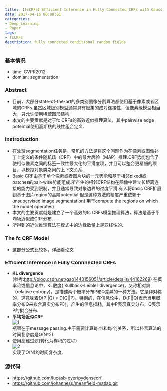 ```yaml
---
title: 【fcCRFs】Efficient Inference in Fully Connected CRFs with Gaussian Edge Potentials笔记
date: 2017-04-16 00:00:01
categories:
- Deep_Learning
- Paper
tags:
- fcCRFs
description: fully connected conditional random fields
---
```


### 基本情况
* time: CVPR2012
* domian: segmentation

### Abstract
* 目前，大部分state-of-the-art的多类别图像分割算法都使用基于像素或者区域的CRFs.虽然区域级别模型通常具有密集的成对连接性，但像素级模型相当大，只允许使用稀疏图形结构.
* 本文的主要贡献是对于fc CRFs的高效近似推理算法，其中pairwise edge potential使用高斯核的线性组合定义.

### Instroduction
* 在处理segmentation任务是，常见的方法是将这个问题作为在像素或图像补丁上定义的条件随机场（CRF）中的最大后验（MAP）推理.CRF势能包含了使相似像素之间的标签一致性最大化的平滑度项，并且可以整合更精细的项目，以模拟对象类之间的上下文关系.
* Basic CRF由基于单个像素或者图片块的一元势能和基于相邻pixedl或patches的pair-wise势能组成.所产生的相邻CRF结构在图像中建立长距离连接的能力受到限制，并且通常导致对象边界的过度平滑.有人将basic CRF扩展到基于图片region的高阶potential.但是这种方法的精度严重依赖于unsupervised image segmentation( 用于compute the regions on which the model operates) 
* 本文的主要贡献就是建立了一个高效的fc CRFs模型推理算法，算法是基于平均场近似成CRF分布.
* 所得到的近似推理算法在模式中的边缘数量上是亚线性的.

### The fc CRF Model
* 这部分公式比较多，详细看论文

### Efficient Inference in Fully Connnected CRFs
* **KL divergence**  
(参考:http://blog.csdn.net/gao1440156051/article/details/44162269)
在概率论或信息论中，KL散度( Kullback–Leibler divergence)，又称相对熵（relative entropy)，是描述两个概率分布P和Q差异的一种方法。它是非对称的，这意味着D(P||Q) ≠ D(Q||P)。特别的，在信息论中，D(P||Q)表示当用概率分布Q来拟合真实分布P时，产生的信息损耗，其中P表示真实分布，Q表示P的拟合分布.
* **平均场近似CRF**  
![1](https://cloud.githubusercontent.com/assets/16068384/25065281/a8b85522-223f-11e7-964a-836f5519a0db.png)  
瓶颈在于message passing.由于需要计算每个i和每个j关系，所以朴素算法的时间复杂度是O(N^2).  
* 使用高维过滤(转化为卷积的过程)  
![2](https://cloud.githubusercontent.com/assets/16068384/25065280/a8b7434e-223f-11e7-8604-83d8fcd9cc84.png)  
实现了O(N)的时间复杂度.

### 源代码
* https://github.com/lucasb-eyer/pydensecrf
* https://github.com/johannesu/meanfield-matlab.git 
